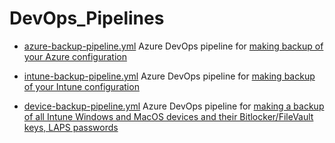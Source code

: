 # DevOps_Pipelines

- [azure-backup-pipeline.yml](https://github.com/ztrhgf/DevOps_Pipelines/blob/main/azure-backup-pipeline.yml) Azure DevOps pipeline for [making backup of your Azure configuration](https://doitpsway.com/how-to-easily-backup-your-azure-environment-using-entraexporter-and-azure-devops-pipeline)

- [intune-backup-pipeline.yml](https://github.com/ztrhgf/DevOps_Pipelines/blob/main/intune-backup-pipeline.yml) Azure DevOps pipeline for [making backup of your Intune configuration](https://doitpsway.com/how-to-easily-backup-your-intune-environment-using-intunecd-and-azure-devops-pipeline)

- [device-backup-pipeline.yml](https://github.com/ztrhgf/DevOps_Pipelines/blob/main/device-backup-pipeline.yml) Azure DevOps pipeline for [making a backup of all Intune Windows and MacOS devices and their Bitlocker/FileVault keys, LAPS passwords](https://doitpshway.com/exporting-bitlocker-laps-and-filevault-keys-from-intune-to-git-using-azure-devops-pipeline)
